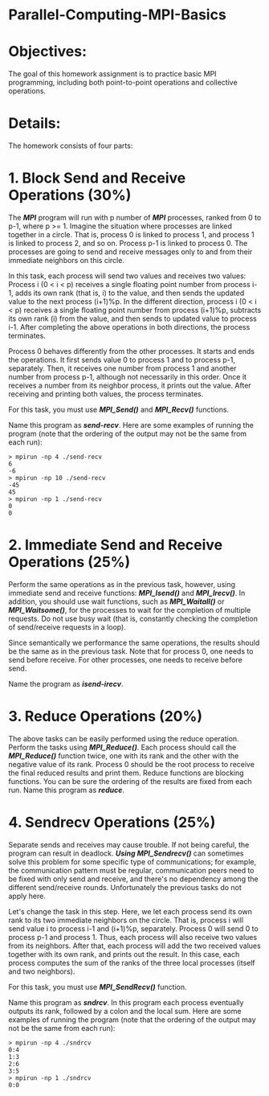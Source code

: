 # Parallel-Computing-MPI-Basics

# Objectives:
The goal of this homework assignment is to practice basic MPI programming, including both point-to-point operations and collective operations. 

# Details:
The homework consists of four parts:

# 1. Block Send and Receive Operations (30%)
The ***MPI*** program will run with p number of ***MPI*** processes, ranked from 0 to p-1, where p >= 1. Imagine the situation where processes are linked together in a circle. That is, process 0 is linked to process 1, and process 1 is linked to process 2, and so on. Process p-1 is linked to process 0. The processes are going to send and receive messages only to and from their immediate neighbors on this circle.

In this task, each process will send two values and receives two values: Process i (0 < i < p) receives a single floating point number from process i-1, adds its own rank (that is, i) to the value, and then sends the updated value to the next process (i+1)%p. In the different direction, process i (0 < i < p) receives a single floating point number from process (i+1)%p, subtracts its own rank (i) from the value, and then sends to updated value to process i-1. After completing the above operations in both directions, the process terminates.

Process 0 behaves differently from the other processes. It starts and ends the operations. It first sends value 0 to process 1 and to process p-1, separately. Then, it receives one number from process 1 and another number from process p-1, although not necessarily in this order. Once it receives a number from its neighbor process, it prints out the value. After receiving and printing both values, the process terminates. 

For this task, you must use ***MPI_Send()*** and ***MPI_Recv()*** functions.

Name this program as ***send-recv***. Here are some examples of running the program (note that the ordering of the output may not be the same from each run):
```
> mpirun -np 4 ./send-recv 
6
-6
> mpirun -np 10 ./send-recv
-45
45
> mpirun -np 1 ./send-recv
0
0
```

# 2. Immediate Send and Receive Operations (25%)
Perform the same operations as in the previous task, however, using immediate send and receive functions: ***MPI_Isend()*** and ***MPI_Irecv()***. In addition, you should use wait functions, such as ***MPI_Waitall()*** or ***MPI_Waitsome()***, for the processes to wait for the completion of multiple requests. Do not use busy wait (that is, constantly checking the completion of send/receive requests in a loop). 

Since semantically we performance the same operations, the results should be the same as in the previous task. Note that for process 0, one needs to send before receive. For other processes, one needs to receive before send.

Name the program as ***isend-irecv***.

# 3. Reduce Operations (20%)
The above tasks can be easily performed using the reduce operation. Perform the tasks using ***MPI_Reduce()***. Each process should call the ***MPI_Reduce()*** function twice, one with its rank and the other with the negative value of its rank. Process 0 should be the root process to receive the final reduced results and print them. Reduce functions are blocking functions. You can be sure the ordering of the results are fixed from each run. 
Name this program as ***reduce***.

# 4. Sendrecv Operations (25%)

Separate sends and receives may cause trouble. If not being careful, the program can result in deadlock. ***Using MPI_Sendrecv()*** can sometimes solve this problem for some specific type of communications; for example, the communication pattern must be regular, communication peers need to be fixed with only send and receive, and there's no dependency among the different send/receive rounds. Unfortunately the previous tasks do not apply here. 

Let's change the task in this step. Here, we let each process send its own rank to its two immediate neighbors on the circle. That is, process i will send value i to process i-1 and (i+1)%p, separately. Process 0 will send 0 to process p-1 and process 1. Thus, each process will also receive two values from its neighbors. After that, each process will add the two received values together with its own rank, and prints out the result. In this case, each process computes the sum of the ranks of the three local processes (itself and two neighbors). 

For this task, you must use ***MPI_SendRecv()*** function.

Name this program as ***sndrcv***. In this program each process eventually outputs its rank, followed by a colon and the local sum. Here are some examples of running the program (note that the ordering of the output may not be the same from each run):

```
> mpirun -np 4 ./sndrcv
0:4
1:3
2:6
3:5
> mpirun -np 1 ./sndrcv
0:0
```

